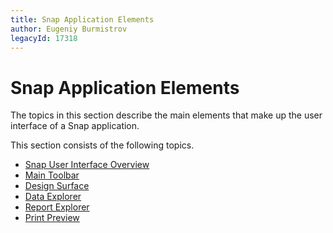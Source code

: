 ```yaml
---
title: Snap Application Elements
author: Eugeniy Burmistrov
legacyId: 17318
---
```

# Snap Application Elements
The topics in this section describe the main elements that make up the user interface of a Snap application.

This section consists of the following topics.
* [Snap User Interface Overview](snap-application-elements/snap-user-interface-overview.md)
* [Main Toolbar](snap-application-elements/main-toolbar.md)
* [Design Surface](snap-application-elements/design-surface.md)
* [Data Explorer](snap-application-elements/data-explorer.md)
* [Report Explorer](snap-application-elements/report-explorer.md)
* [Print Preview](snap-application-elements/print-preview.md)